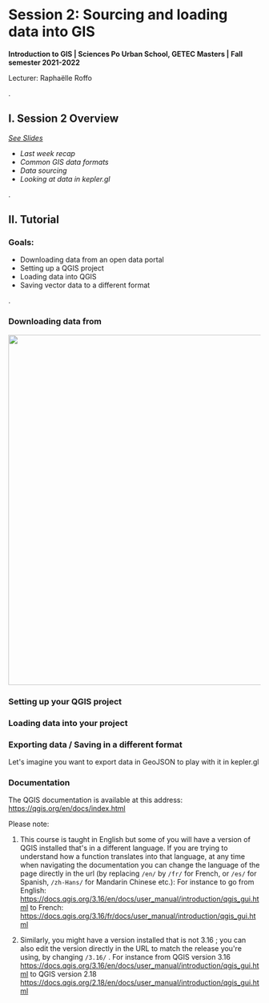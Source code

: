 # Session 2: Sourcing and loading data into GIS

**Introduction to GIS | Sciences Po Urban School, GETEC Masters | Fall semester 2021-2022**

Lecturer: Raphaëlle Roffo

.

## **I. Session 2 Overview** 

*[See Slides](https://github.com/raphaelleroffo/intro-to-gis/blob/main/Session2/Intro%20to%20GIS%20-%20session%202.pdf)*

- *Last week recap*
- *Common GIS data formats*
- *Data sourcing*
- *Looking at data in kepler.gl*


.


## **II. Tutorial**

### Goals:

- Downloading data from an open data portal
- Setting up a QGIS project 
- Loading data into QGIS
- Saving vector data to a different format

.

### Downloading data from


<img src="../img/xxx.png" width="700">


### Setting up your QGIS project


### Loading data into your project


### Exporting data / Saving in a different format

Let's imagine you want to export data in GeoJSON to play with it in kepler.gl 

### Documentation
The QGIS documentation is available at this address: https://qgis.org/en/docs/index.html

Please note:
1. This course is taught in English but some of you will have a version of QGIS installed that's in a different language. If you are trying to understand how a function translates into that language, at any time when navigating the documentation you can change the language of the page directly in the url (by replacing `/en/` by `/fr/` for French, or `/es/` for Spanish, `/zh-Hans/` for Mandarin Chinese etc.): For instance to go from English: https://docs.qgis.org/3.16/en/docs/user_manual/introduction/qgis_gui.html to French: https://docs.qgis.org/3.16/fr/docs/user_manual/introduction/qgis_gui.html

2. Similarly, you might have a version installed that is not 3.16 ; you can also edit the version directly in the URL to match the release you're using, by changing `/3.16/` . For instance from QGIS version 3.16 https://docs.qgis.org/3.16/en/docs/user_manual/introduction/qgis_gui.html to QGIS version 2.18 https://docs.qgis.org/2.18/en/docs/user_manual/introduction/qgis_gui.html 
